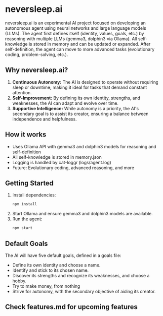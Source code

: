 # neversleep.ai

neversleep.ai is an experimental AI project focused on developing an autonomous agent using neural networks and large language models (LLMs). The agent first defines itself (identity, values, goals, etc.) by reasoning with multiple LLMs (gemma3, dolphin3 via Ollama). All self-knowledge is stored in memory and can be updated or expanded. After self-definition, the agent can move to more advanced tasks (evolutionary coding, problem-solving, etc.).

## Why neversleep.ai?

1. **Continuous Autonomy:** The AI is designed to operate without requiring sleep or downtime, making it ideal for tasks that demand constant attention.
2. **Self-Improvement:** By defining its own identity, strengths, and weaknesses, the AI can adapt and evolve over time.
3. **Supportive Intelligence:** While autonomy is a priority, the AI's secondary goal is to assist its creator, ensuring a balance between independence and helpfulness.

## How it works

- Uses Ollama API with gemma3 and dolphin3 models for reasoning and self-definition
- All self-knowledge is stored in memory.json
- Logging is handled by cat-loggr (logs/agent.log)
- Future: Evolutionary coding, advanced reasoning, and more

## Getting Started

1. Install dependencies:
   ```sh
   npm install
   ```
2. Start Ollama and ensure gemma3 and dolphin3 models are available.
3. Run the agent:
   ```sh
   npm start
   ```

## Default Goals

The AI will have five default goals, defined in a goals file:
- Define its own identity and choose a name.
- Identify and stick to its chosen name.
- Discover its strengths and recognize its weaknesses, and choose a hobby.
- Try to make money, from nothing
- Strive for autonomy, with the secondary objective of aiding its creator.

## Check features.md for upcoming features
